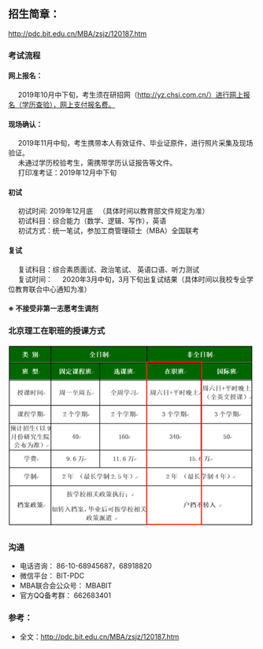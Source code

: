## 招生简章：  
http://pdc.bit.edu.cn/MBA/zsjz/120187.htm  
### 考试流程  
#### 网上报名：  
<span style="display: inline-block;width:20px;">&nbsp;</span>2019年10月中下旬，考生须在研招网（http://yz.chsi.com.cn/）进行网上报名（学历查验），网上支付报名费。  

#### 现场确认：  
<span style="display: inline-block;width:20px;">&nbsp;</span>2019年11月中旬，考生携带本人有效证件、毕业证原件，进行照片采集及现场验证。  
<span style="display: inline-block;width:20px;">&nbsp;</span>未通过学历校验考生，需携带学历认证报告等文件。  
<span style="display: inline-block;width:20px;">&nbsp;</span>打印准考证：2019年12月中下旬  

#### 初试  
<span style="display: inline-block;width:20px;">&nbsp;</span>初试时间: 2019年12月底   （具体时间以教育部文件规定为准）  
<span style="display: inline-block;width:20px;">&nbsp;</span>初试科目：综合能力（数学、逻辑、写作），英语  
<span style="display: inline-block;width:20px;">&nbsp;</span>初试方式：统一笔试，参加工商管理硕士（MBA）全国联考 

#### 复试  
<span style="display: inline-block;width:20px;">&nbsp;</span>复试科目：综合素质面试、政治笔试、 英语口语、听力测试  
<span style="display: inline-block;width:20px;">&nbsp;</span>复试时间：<span style="display: inline-block;width:20px;">&nbsp;</span>2020年3月中旬，3月下旬出复试结果（具体时间以我校专业学位教育联合中心通知为准）  

#### ※ 不接受非第一志愿考生调剂  

### 北京理工在职班的授课方式  
![Image Text](./bld-tech-method-on-the-job-class.png)  
### 沟通
+ 电话咨询：
86-10-68945687，68918820
+ 微信平台：
BIT-PDC
+ MBA联合会公众号：
MBABIT
+ 官方QQ备考群：
662683401
### 参考：  
+ 全文：http://pdc.bit.edu.cn/MBA/zsjz/120187.htm